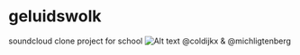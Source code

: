 # geluidswolk
soundcloud clone project for school
![Alt text](pics/geluidswolk_logo.png?raw=true "Geluidswolk Logo")
@coldijkx & @michligtenberg

